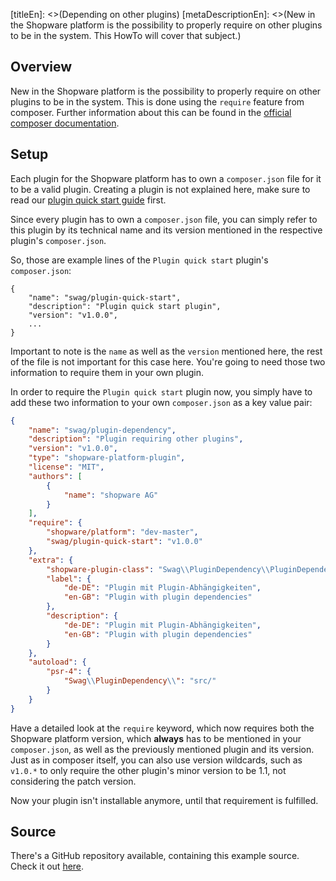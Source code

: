 [titleEn]: <>(Depending on other plugins)
[metaDescriptionEn]: <>(New in the Shopware platform is the possibility to properly require on other plugins to be in the system. This HowTo will cover that subject.)

## Overview

New in the Shopware platform is the possibility to properly require on other plugins to be in the system.
This is done using the `require` feature from composer.
Further information about this can be found in the [official composer documentation](https://getcomposer.org/doc/04-schema.md#package-links).

## Setup

Each plugin for the Shopware platform has to own a `composer.json` file for it to be a valid plugin.
Creating a plugin is not explained here, make sure to read our [plugin quick start guide](./../2-internals/4-plugins/010-plugin-quick-start.md) first.

Since every plugin has to own a `composer.json` file, you can simply refer to this plugin by its technical name and its version
mentioned in the respective plugin's `composer.json`.

So, those are example lines of the `Plugin quick start` plugin's `composer.json`:
```
{
    "name": "swag/plugin-quick-start",
    "description": "Plugin quick start plugin",
    "version": "v1.0.0",
    ...
}
```

Important to note is the `name` as well as the `version` mentioned here, the rest of the file is not important for this
case here. You're going to need those two information to require them in your own plugin.

In order to require the `Plugin quick start` plugin now, you simply have to add these two information to your
own `composer.json` as a key value pair:

```json
{
    "name": "swag/plugin-dependency",
    "description": "Plugin requiring other plugins",
    "version": "v1.0.0",
    "type": "shopware-platform-plugin",
    "license": "MIT",
    "authors": [
        {
            "name": "shopware AG"
        }
    ],
    "require": {
        "shopware/platform": "dev-master",
        "swag/plugin-quick-start": "v1.0.0"
    },
    "extra": {
        "shopware-plugin-class": "Swag\\PluginDependency\\PluginDependency",
        "label": {
            "de-DE": "Plugin mit Plugin-Abhängigkeiten",
            "en-GB": "Plugin with plugin dependencies"
        },
        "description": {
            "de-DE": "Plugin mit Plugin-Abhängigkeiten",
            "en-GB": "Plugin with plugin dependencies"
        }
    },
    "autoload": {
        "psr-4": {
            "Swag\\PluginDependency\\": "src/"
        }
    }
}
```

Have a detailed look at the `require` keyword, which now requires both the Shopware platform version, which **always**
has to be mentioned in your `composer.json`, as well as the previously mentioned plugin and its version.
Just as in composer itself, you can also use version wildcards, such as `v1.0.*` to only require the other plugin's
minor version to be 1.1, not considering the patch version.

Now your plugin isn't installable anymore, until that requirement is fulfilled.

## Source

There's a GitHub repository available, containing this example source.
Check it out [here](https://github.com/shopware/swag-docs-plugin-dependency).